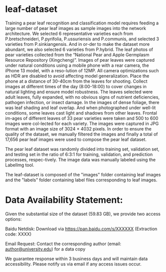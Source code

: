 # leaf-dataset
Training a pear leaf recognition and classification model requires feeding a large number of pear leaf images as sample images into the network architecture. We selected 6 representative varieties each from P.bretschneideri, P.pyrifolia, P.ussuriensis and P.communis, and selected 3 varieties from P.sinkiangensis. And in or-der to make the dataset more abundant, we also selected 6 varieties from P.hybrid. The leaf photos of pear varieties collected from the “National Pear and Apple Germplasm Resource Repository (Xingcheng)”. Images of pear leaves were captured under natural conditions using a mobile phone with a rear camera, the iPhone 13 model, with a reso-lution of 12MP. All camera optimizations such as HDR are disabled to avoid affecting model generalization. Place the phone at a distance of 30-40cm from the leaves for shooting. Collect images at different times of the day (8:00-18:00) to cover changes in natural lighting and ensure model robustness. The leaves selected were adult leaves, fully expanded, with no obvious signs of nutrient deficiencies, pathogen infection, or insect damage. In the images of dense foliage, there was leaf shading and leaf overlap. And when photographed under well-lit conditions, some leaves cast light and shadows from other leaves. Frontal im-ages of different leaves of 33 pear varieties were taken and 500 to 600 images were col-lected for each variety. The images were captured in JPG format with an image size of 3024 × 4032 pixels. In order to ensure the quality of the dataset, we manually filtered the images and finally a total of 17,656 pear leaf images were used to compose the pear leaf dataset. 

The pear leaf dataset was randomly divided into training set, validation set, and testing set in the ratio of 6:3:1 for training, validation, and prediction processes, respec-tively. The image data was manually labeled using the LabelImg tool. 


 
The leaf-dataset is composed of the "images" folder containing leaf images and the "labels" folder containing label files corresponding to leaf images.
﻿


# Data Availability Statement:
Given the substantial size of the dataset (59.83 GB), we provide two access options:

Baidu Netdisk: Download via https://pan.baidu.com/s/XXXXXX (Extraction code: XXXX)

Email Request: Contact the corresponding author (email: author@university.edu) for a data copy

We guarantee response within 3 business days and will maintain data accessibility. Please notify us via email if any access issues occur.
